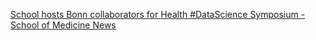 [School hosts Bonn collaborators for Health #DataScience Symposium - School of Medicine News](https://qi.tc/qi/113951)